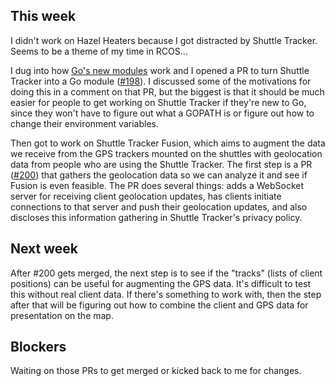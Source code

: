 ## This week

I didn't work on Hazel Heaters because I got distracted by Shuttle Tracker. Seems to be a theme of my time in RCOS...

I dug into how [Go's new modules](https://github.com/golang/go/wiki/Modules) work and I opened a PR to turn Shuttle Tracker into a Go module ([#198](https://github.com/wtg/shuttletracker/pull/198)). I discussed some of the motivations for doing this in a comment on that PR, but the biggest is that it should be much easier for people to get working on Shuttle Tracker if they're new to Go, since they won't have to figure out what a GOPATH is or figure out how to change their environment variables. 

Then got to work on Shuttle Tracker Fusion, which aims to augment the data we receive from the GPS trackers mounted on the shuttles with geolocation data from people who are using the Shuttle Tracker. The first step is a PR ([#200](https://github.com/wtg/shuttletracker/pull/200)) that gathers the geolocation data so we can analyze it and see if Fusion is even feasible. The PR does several things: adds a WebSocket server for receiving client geolocation updates, has clients initiate connections to that server and push their geolocation updates, and also discloses this information gathering in Shuttle Tracker's privacy policy.

## Next week

After #200 gets merged, the next step is to see if the "tracks" (lists of client positions) can be useful for augmenting the GPS data. It's difficult to test this without real client data. If there's something to work with, then the step after that will be figuring out how to combine the client and GPS data for presentation on the map. 

## Blockers

Waiting on those PRs to get merged or kicked back to me for changes.
